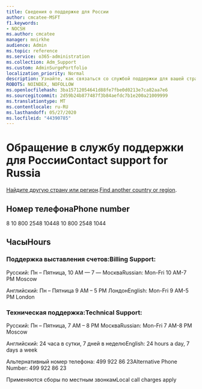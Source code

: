 ```yaml
---
title: Сведения о поддержке для России
author: cmcatee-MSFT
f1.keywords:
- NOCSH
ms.author: cmcatee
manager: mnirkhe
audience: Admin
ms.topic: reference
ms.service: o365-administration
ms.collection: Adm_Support
ms.custom: AdminSurgePortfolio
localization_priority: Normal
description: Узнайте, как связаться со службой поддержки для вашей страны или региона.
ROBOTS: NOINDEX, NOFOLLOW
ms.openlocfilehash: 3ba15712054641d88fe7fbe0d0213e7ca82aa7e6
ms.sourcegitcommit: 2d59b24b877487f3b84aefdc7b1e200a21009999
ms.translationtype: MT
ms.contentlocale: ru-RU
ms.lasthandoff: 05/27/2020
ms.locfileid: "44390785"
---
```

# <a name="contact-support-for-russia"></a><span data-ttu-id="1d561-103">Обращение в службу поддержки для России</span><span class="sxs-lookup"><span data-stu-id="1d561-103">Contact support for Russia</span></span>

<span data-ttu-id="1d561-104">[Найдите другую страну или регион](../contact-support-for-business-products.md).</span><span class="sxs-lookup"><span data-stu-id="1d561-104">[Find another country or region](../contact-support-for-business-products.md).</span></span>

## <a name="phone-number"></a><span data-ttu-id="1d561-105">Номер телефона</span><span class="sxs-lookup"><span data-stu-id="1d561-105">Phone number</span></span>
<span data-ttu-id="1d561-106">8 10 800 2548 1044</span><span class="sxs-lookup"><span data-stu-id="1d561-106">8 10 800 2548 1044</span></span>

## <a name="hours"></a><span data-ttu-id="1d561-107">Часы</span><span class="sxs-lookup"><span data-stu-id="1d561-107">Hours</span></span>
### <a name="billing-support"></a><span data-ttu-id="1d561-108">Поддержка выставления счетов:</span><span class="sxs-lookup"><span data-stu-id="1d561-108">Billing Support:</span></span>

<span data-ttu-id="1d561-109">Русский: Пн – Пятница, 10 AM — 7 — Москва</span><span class="sxs-lookup"><span data-stu-id="1d561-109">Russian: Mon-Fri 10 AM-7 PM Moscow</span></span>

<span data-ttu-id="1d561-110">Английский: Пн – Пятница 9 AM – 5 PM Лондон</span><span class="sxs-lookup"><span data-stu-id="1d561-110">English: Mon-Fri 9 AM-5 PM London</span></span>

### <a name="technical-support"></a><span data-ttu-id="1d561-111">Техническая поддержка:</span><span class="sxs-lookup"><span data-stu-id="1d561-111">Technical Support:</span></span>

<span data-ttu-id="1d561-112">Русский: Пн – Пятница, 7 AM – 8 PM Москва</span><span class="sxs-lookup"><span data-stu-id="1d561-112">Russian: Mon-Fri 7 AM-8 PM Moscow</span></span>

<span data-ttu-id="1d561-113">Английский: 24 часа в сутки, 7 дней в неделю</span><span class="sxs-lookup"><span data-stu-id="1d561-113">English: 24 hours a day, 7 days a week</span></span>

<span data-ttu-id="1d561-114">Альтернативный номер телефона: 499 922 86 23</span><span class="sxs-lookup"><span data-stu-id="1d561-114">Alternative Phone Number: 499 922 86 23</span></span>

<span data-ttu-id="1d561-115">Применяются сборы по местным звонкам</span><span class="sxs-lookup"><span data-stu-id="1d561-115">Local call charges apply</span></span>
